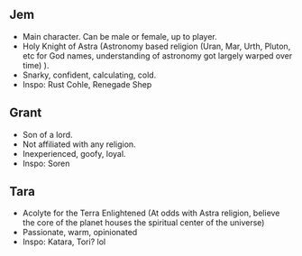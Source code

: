 ## Jem

- Main character. Can be male or female, up to player.
- Holy Knight of Astra (Astronomy based religion (Uran, Mar, Urth, Pluton, etc for God names,
understanding of astronomy got largely warped over time) ).
- Snarky, confident, calculating, cold.
- Inspo: Rust Cohle, Renegade Shep

## Grant

- Son of a lord.
- Not affiliated with any religion.
- Inexperienced, goofy, loyal.
- Inspo: Soren

## Tara

- Acolyte for the Terra Enlightened (At odds with Astra religion, believe the core of the planet houses
the spiritual center of the universe)
- Passionate, warm, opinionated
- Inspo: Katara, Tori? lol